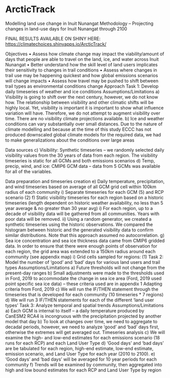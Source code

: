 # ArcticTrack
Modelling land use change in Inuit Nunangat
Methodology – Projecting changes in land-use days for Inuit Nunangat through 2100


FINAL RESULTS AVAILABLE ON SHINY HERE: https://climatechoices.shinyapps.io/ArcticTrack/


Objectives
•	Assess how climate change may impact the viability/amount of days that people are able to travel on the land, ice, and water across Inuit Nunangat
•	Better understand how the skill level of land users implicates their sensitivity to changes in trail conditions
•	Assess where changes in trail use may be happening quickest and how global emissions scenarios will change impacts
•	Assess how travel may be pushed to shift between trail types as environmental conditions change
Approach
Task 1: Develop daily timeseries of weather and ice conditions
Assumptions/Limitations
a)	Visibility is going to shift over the next century, however, we do not know how. The relationship between visibility and other climatic shifts will be highly local. Yet, visibility is important it is important to show what influence variation will have. Therefore, we do not attempt to augment visibility over time. There are no visibility climate projections available.
b)	Ice and weather conditions can vary substantially over small distances. Due to the nature of climate modelling and because at the time of this study ECCC has not produced downscaled global climate models for the required data, we had to make generalizations about the conditions over large areas

Data sources
c)	Visibility: Synthetic timeseries – we randomly selected daily visibility values from the 30 years of data from each region. The visibility timeseries is static for all GCMs and both emissions scenarios
d)	Temp, precip, wind, and ice: CMIP6 GCM data – data from 5 GCMs was available for all of the variables.




Data preparation and timeseries creation
e)	Daily temperature, precipitation, and wind timeseries based on average of all GCM grid cell within 100km radius of each community
i)	Separate timeseries for each GCM (5) and RCP scenario (2)
f)	Static visibility timeseries for each region based on a historic timeseries (length dependent on historic weather availability, no less than 5 year average & no greater than 30 year avg)
i)	For each region, up to a decade of visibility data will be gathered from all communities. Years with poor data will be removed. 
ii)	Using a random generator, we created a synthetic timeseries using the historic observations. We compared the histogram between historic and the generated visibility data to confirm similar distributions. Note that this approach assumed no autocorrelation.
g)	Sea ice concentration and sea ice thickness data came from CMIP6 gridded data. In order to ensure that there were enough points of observation for each region, the grid area was extended to a 150km radius around each community (see appendix map)
i)	Grid cells sampled for regions:
(1)	
Task 2: Model the number of ‘good’ and ‘bad’ days for various land users and trail types
Assumptions/Limitations
a)	Future thresholds will not change from the present-day ranges
b)	Small adjustments were made to the thresholds used in Ford, 2019 to accommodate the change in sea ice area (Ford, 2019 used point specific sea ice data) – these criteria used are in appendix 1
Adapting criteria from Ford, 2019
c)	We will run the IF/THEN statement through the timeseries that is developed for each community (10 timeseries * 7 regions)
d)	We will run 3 IF/THEN statements for each of the different ‘land user types’
Task 3: Analyze temporal and spatial trends
Assumptions/Limitations
a)	Each GCM is internal to itself – a daily temperature produced by CanESM2 RCA4 is incongruous with the precipitation projected by another model that day
b)	To look at changes over time, we need to aggregate to decadal periods, however, we need to analyze ‘good’ and ‘bad’ days first, otherwise the extremes will get averaged out.
Timeseries analysis
c)	We will examine the high- and low-end estimates for each emissions scenario (18 runs for each RCP) and each Land User Type
d)	‘Good days’ and ‘bad days’ are be tabulated for each region, high-end estimate, low-end estimate, emission scenario, and Land User Type for each year (2010 to 2100).
e)	‘Good days’ and ‘bad days’ will be averaged for 10 year periods for each community
f)	Trends will be examined by community, then aggregated into high and low bound estimates for each RCP and Land User Type by region
